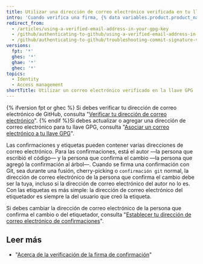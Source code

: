 ```yaml
---
title: Utilizar una dirección de correo electrónico verificada en tu llave GPG
intro: 'Cuando verifica una firma, {% data variables.product.product_name %} comprueba que la dirección de correo electrónico de la persona que confirma el cambio o del etiquetador coincida con una dirección de correo electrónico de las identidades de llave GPG y que sea una dirección de correo electrónico verificada en la cuenta del usuario. Esto garantiza que la clave te pertenece y que tú creaste la confirmación o etiqueta.'
redirect_from:
  - /articles/using-a-verified-email-address-in-your-gpg-key
  - /github/authenticating-to-github/using-a-verified-email-address-in-your-gpg-key
  - /github/authenticating-to-github/troubleshooting-commit-signature-verification/using-a-verified-email-address-in-your-gpg-key
versions:
  fpt: '*'
  ghes: '*'
  ghae: '*'
  ghec: '*'
topics:
  - Identity
  - Access management
shortTitle: Utilizar un correo electrónico verificado en la llave GPG
---
```


{% ifversion fpt or ghec %}
Si debes verificar tu dirección de correo electrónico de GitHub, consulta "[Verificar tu dirección de correo electrónico](/articles/verifying-your-email-address/)". {% endif %}Si debes actualizar o agregar una dirección de correo electrónico para tu llave GPG, consulta "[Asociar un correo electrónico a tu llave GPG](/articles/associating-an-email-with-your-gpg-key)".

Las confirmaciones y etiquetas pueden contener varias direcciones de correo electrónico. Para las confirmaciones, está el autor —la persona que escribió el código— y la persona que confirma el cambio —la persona que agregó la confirmación al árbol—. Cuando se firma una confirmación con Git, sea durante una fusión, cherry-picking o `confirmación git` normal, la dirección de correo electrónico de la persona que confirma el cambio debe ser la tuya, incluso si la dirección de correo electrónico del autor no lo es. Con las etiquetas es más simple: la dirección de correo electrónico del etiquetador es siempre la del usuario que creó la etiqueta.

Si debes cambiar la dirección de correo electrónico de la persona que confirma el cambio o del etiquetador, consulta "[Establecer tu dirección de correo electrónico de confirmaciones](/articles/setting-your-commit-email-address/)".

## Leer más

- "[Acerca de la verificación de la firma de confirmación](/articles/about-commit-signature-verification)"
